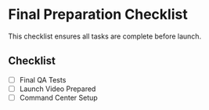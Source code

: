 # Final Preparation Checklist
This checklist ensures all tasks are complete before launch.

## Checklist
- [ ] Final QA Tests
- [ ] Launch Video Prepared
- [ ] Command Center Setup
